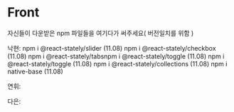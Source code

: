 # Front

자신들이 다운받은 npm 파일들을 여기다가 써주세요( 버전일치를 위함 )

낙현: npm i @react-stately/slider  (11.08)
      npm i @react-stately/checkbox  (11.08)
      npm i @react-stately/tabsnpm i @react-stately/toggle  (11.08)
      npm i @react-stately/toggle  (11.08)
      npm i @react-stately/collections  (11.08)
      npm i native-base  (11.08)

연휘: 


다은:

